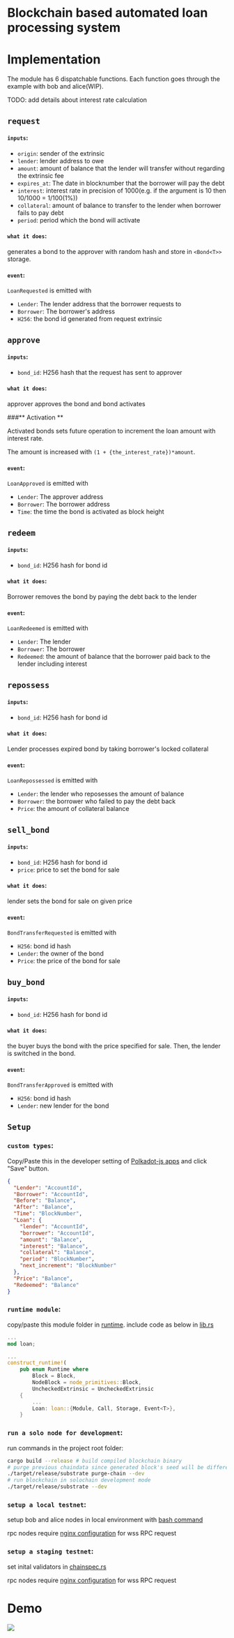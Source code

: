 
# Blockchain based automated loan processing system

# Implementation

The module has 6 dispatchable functions. Each function goes through the example with bob and alice(WIP).

TODO: add details about interest rate calculation

## `request`

#### `inputs`:

- `origin`: sender of the extrinsic
- `lender`: lender address to owe
- `amount`: amount of balance that the lender will transfer without regarding the extrinsic fee
- `expires_at`: The date in blocknumber that the borrower will pay the debt
- `interest`: interest rate in precision of 1000(e.g. if the argument is 10 then 10/1000 = 1/100(1%))
- `collateral`: amount of balance to transfer to the lender when borrower fails to pay debt
- `period`: period which the bond will activate

#### `what it does`:
generates a bond to the approver with random hash and store in `<Bond<T>>` storage.

#### `event`:
`LoanRequested` is emitted with

- `Lender`: The lender address that the borrower requests to
- `Borrower`: The borrower's address
- `H256`: the bond id generated from request extrinsic

## `approve`

#### `inputs`:

- `bond_id`: H256 hash that the request has sent to approver

#### `what it does`:
approver approves the bond and bond activates

###** Activation ** 

Activated bonds sets future operation to increment the loan amount with interest rate.

The amount is increased with `(1 + {the_interest_rate})*amount`.

#### `event`:
`LoanApproved` is emitted with

- `Lender`: The approver address
- `Borrower`: The borrower address
- `Time`: the time the bond is activated as block height


## `redeem`

#### `inputs`:
- `bond_id`: H256 hash for bond id

#### `what it does`: 
Borrower removes the bond by paying the debt back to the lender

#### `event`:
`LoanRedeemed` is emitted with

- `Lender`: The lender
- `Borrower`: The borrower
- `Redeemed`: the amount of balance that the borrower paid back to the lender including interest

## `repossess`

#### `inputs`:
- `bond_id`: H256 hash for bond id

#### `what it does`:
Lender processes expired bond by taking borrower's locked collateral

#### `event`:
`LoanRepossessed` is emitted with

- `Lender`: the lender who reposesses the amount of balance
- `Borrower`: the borrower who failed to pay the debt back
- `Price`: the amount of collateral balance

## `sell_bond`

#### `inputs`:
- `bond_id`: H256 hash for bond id
- `price`: price to set the bond for sale

#### `what it does`:
lender sets the bond for sale on given price

#### `event`:
`BondTransferRequested` is emitted with

- `H256`: bond id hash
- `Lender`: the owner of the bond 
- `Price`: the price of the bond for sale

## `buy_bond`

#### `inputs`:
- `bond_id`: H256 hash for bond id

#### `what it does`:
the buyer buys the bond with the price specified for sale.
Then, the lender is switched in the bond.

#### `event`:
`BondTransferApproved` is emitted with

- `H256`: bond id hash
- `Lender`: new lender for the bond

## `Setup`

### `custom types`:

Copy/Paste this in the developer setting of [Polkadot-js apps](https://polkadot.js.org/apps/#/settings/developer) and click "Save" button.

```json
{
  "Lender": "AccountId",
  "Borrower": "AccountId",
  "Before": "Balance",
  "After": "Balance",
  "Time": "BlockNumber",
  "Loan": {
    "lender": "AccountId",
    "borrower": "AccountId",
    "amount": "Balance",
    "interest": "Balance",
    "collateral": "Balance",
    "period": "BlockNumber",
    "next_increment": "BlockNumber"
  },
  "Price": "Balance",
  "Redeemed": "Balance"
}
```

### `runtime module`:

copy/paste this module folder in [runtime](../../runtime/).
include code as below in [lib.rs](../lib.rs)

```rust
...
mod loan;

...
construct_runtime!(
	pub enum Runtime where
		Block = Block,
		NodeBlock = node_primitives::Block,
		UncheckedExtrinsic = UncheckedExtrinsic
	{
        ...
        Loan: loan::{Module, Call, Storage, Event<T>},
    }
```
### `run a solo node for development`:

run commands in the project root folder:

```bash
cargo build --release # build compiled blockchain binary
# purge previous chaindata since generated block's seed will be different from before
./target/release/substrate purge-chain --dev 
# run blockchain in solochain development mode
./target/release/substrate --dev
```

### `setup a local testnet`:

setup bob and alice nodes in local environment with [bash command](https://gist.github.com/hskang9/617088926e28fb4cf57e6d720dc34d26)

rpc nodes require [nginx configuration](https://gist.github.com/hskang9/b96e873f0f09643fa6c5360aef40c40b) for wss RPC request

### `setup a staging testnet`:

set inital validators in [chainspec.rs]() 

rpc nodes require [nginx configuration](https://gist.github.com/hskang9/b96e873f0f09643fa6c5360aef40c40b) for wss RPC request

# Demo

![](./demo.png)
